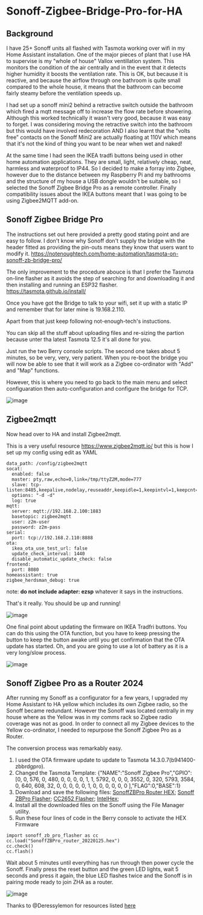 # Sonoff-Zigbee-Bridge-Pro-for-HA

## Background
I have 25+ Sonoff units all flashed with Tasmota working over wifi in my Home Assistant installation.  One of the major pieces of plant that I use HA to supervise is my "whole of house" Vallox ventillation system.  This monitors the condition of the air centrally and in the event that it detects higher humidity it boosts the ventilation rate. This is OK, but because it is reactive, and because the airflow through one bathroom is quite small compared to the whole house, it means that the bathroom can become fairly steamy before the ventilation speeds up.

I had set up a sonoff mini2 behind a retractive switch outside the bathroom which fired a mqtt message off to increase the flow rate before showering. Although this worked technically it wasn't very good, because it was easy to forget. I was considering moving the retractive switch into the bathroom but this would have involved redecoration AND I also learnt that the "volts free" contacts on the Sonoff Mini2 are actually floating at 110V which means that it's not the kind of thing you want to be near when wet and naked!

At the same time I had seen the IKEA tradfi buttons being used in other home automation applications. They are small, light, relatively cheap, neat, harmless and waterproof to IP44. So I decided to make a forray into Zigbee, however due to the distance between my Raspberry Pi and my bathrooms and the structure of my house a USB dongle wouldn't be suitable, so I selected the Sonoff Zigbee Bridge Pro as a remote controller. Finally compatibility issues about the IKEA buttons meant that I was going to be using Zigbee2MQTT add-on.

## Sonoff Zigbee Bridge Pro
The instructions set out here provided a pretty good stating point and are easy to follow. I don't know why Sonoff don't supply the bridge with the header fitted as providing the pin-outs means they know that users want to modify it. 
https://notenoughtech.com/home-automation/tasmota-on-sonoff-zb-bridge-pro/

The only improvement to the procedure abouce is that I prefer the Tasmota on-line flasher as it avoids the step of searching for and downloading it and then installing and running an ESP32 flasher.
https://tasmota.github.io/install/

Once you have got the Bridge to talk to your wifi, set it up with a static IP and remember that for later mine is 19.168.2.110.

Apart from that just keep following not-enough-tech's instuctions.

You can skip all the stuff about uploading files and re-sizing the partion because unter tha latest Tasmota 12.5 it's all done for you.

Just run the two Berry console scripts. The second one takes about 5 minutes, so be very, very, very patient.
When you re-boot the bridge you will now be able to see that it will work as a Zigbee co-ordinator with "Add" and "Map" functions.

However, this is where you need to go back to the main menu and select configuaration then auto-configuration and configure the bridge for TCP.

![image](https://user-images.githubusercontent.com/56273663/234308947-d2d1088f-4871-4b1a-afae-7fad94e845ed.png)

## Zigbee2mqtt
Now head over to HA and install Zigbee2mqtt.

This is a very useful resource https://www.zigbee2mqtt.io/ but this is how I set up my config using edit as YAML
```
data_path: /config/zigbee2mqtt
socat:
  enabled: false
  master: pty,raw,echo=0,link=/tmp/ttyZ2M,mode=777
  slave: tcp-listen:8485,keepalive,nodelay,reuseaddr,keepidle=1,keepintvl=1,keepcnt=5
  options: "-d -d"
  log: true
mqtt:
  server: mqtt://192.168.2.100:1883
  basetopic: zigbee2mqtt
  user: z2m-user
  password: z2m-pass
serial:
  port: tcp://192.168.2.110:8888
ota:
  ikea_ota_use_test_url: false
  update_check_interval: 1440
  disable_automatic_update_check: false
frontend:
  port: 8080
homeassistant: true
zigbee_herdsman_debug: true
```
note: **do not include adapter: ezsp** whatever it says in the instructions.

That's it really. You should be up and running!

![image](https://user-images.githubusercontent.com/56273663/234315595-5bd7bc18-2188-4ab3-8ea7-c872efa20bdb.png)

One final point about updating the firmware on IKEA Tradfri buttons.
You  can do this using the OTA function, but you have to keep pressing the button to keep the button awake until you get confirmation that the OTA update has started. Oh, and you are going to use a lot of battery as it is a very long/slow process.

![image](https://user-images.githubusercontent.com/56273663/234537357-b3986f73-ab8c-4c02-b7c6-58b889c5275e.png)

## Sonoff Zigbee Pro as a Router 2024

After running my Sonoff as a configurator for a few years, I upgraded my Home Assistant to HA yellow which includes its own Zigbee radio, so the Sonoff became redundant. However the Sonoff was located centrally in my house where as the Yellow was in my comms rack so Zigbee radio coverage was not as good. In order to connect all my Zigbee devices to the Yellow co-ordinator, I needed to repurpose the Sonoff Zigbee Pro as a Router.

The conversion process was remarkably easy. 
1. I used the OTA firmware update to update to Tasmota 14.3.0.7(b941400-zbbrdgpro). 
2. Changed the Tasmota Template:
{"NAME":"Sonoff Zigbee Pro","GPIO":[0, 0, 576, 0, 480, 0, 0, 0, 0, 1, 1, 5792, 0, 0, 0, 3552, 0, 320, 5793, 3584, 0, 640, 608, 32, 0, 0, 0, 0, 0, 1, 0, 0, 0, 0, 0, 0 ],"FLAG":0,"BASE":1}
3. Download and save the following files:
   [SonoffZBPro Router HEX](https://github.com/arendst/Tasmota/blob/development/tools/fw_SonoffZigbeeBridgePro_router_only_cc2652/SonoffZBPro_router_20220125.hex);
   [Sonoff ZBPro Flasher](https://github.com/arendst/Tasmota/blob/development/tasmota/berry/zigbee/sonoff_zb_pro_flasher.be);
   [CC2652 Flasher](https://github.com/arendst/Tasmota/blob/development/tasmota/berry/zigbee/cc2652_flasher.be);
   [IntelHex](https://github.com/arendst/Tasmota/blob/development/tasmota/berry/zigbee/intelhex.be);
5. Install all the downloaded files on the Sonoff using the File Manager utility.
6. Run these four lines of code in the Berry console to activate the HEX Firmware
```
import sonoff_zb_pro_flasher as cc
cc.load("SonoffZBPro_router_20220125.hex")
cc.check()
cc.flash()
```
Wait about 5 minutes until everything has run through then power cycle the Sonoff.
Finally press the reset button and the green LED lights, wait 5 seconds and press it again, the blue LED flashes twice and the Sonoff is in pairing mode ready to join ZHA as a router.

![image](https://github.com/user-attachments/assets/413dee63-54a5-4966-942c-6122e0192bdb)



Thanks to @Deressylemon for resources listed [here](https://github.com/arendst/Tasmota/discussions/20466)

